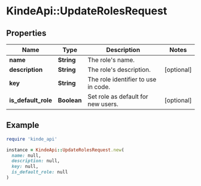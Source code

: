 # KindeApi::UpdateRolesRequest

## Properties

| Name | Type | Description | Notes |
| ---- | ---- | ----------- | ----- |
| **name** | **String** | The role&#39;s name. |  |
| **description** | **String** | The role&#39;s description. | [optional] |
| **key** | **String** | The role identifier to use in code. |  |
| **is_default_role** | **Boolean** | Set role as default for new users. | [optional] |

## Example

```ruby
require 'kinde_api'

instance = KindeApi::UpdateRolesRequest.new(
  name: null,
  description: null,
  key: null,
  is_default_role: null
)
```

